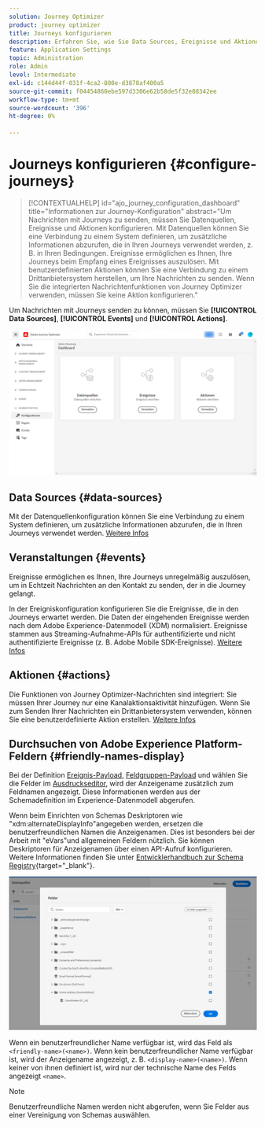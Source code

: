 ```yaml
---
solution: Journey Optimizer
product: journey optimizer
title: Journeys konfigurieren
description: Erfahren Sie, wie Sie Data Sources, Ereignisse und Aktionen konfigurieren.
feature: Application Settings
topic: Administration
role: Admin
level: Intermediate
exl-id: c144d44f-031f-4ca2-800e-d3878af400a5
source-git-commit: f04454860ebe597d3306e62b58de5f32e08342ee
workflow-type: tm+mt
source-wordcount: '396'
ht-degree: 0%

---
```


# Journeys konfigurieren {#configure-journeys}

>[!CONTEXTUALHELP]
>id="ajo_journey_configuration_dashboard"
>title="Informationen zur Journey-Konfiguration"
>abstract="Um Nachrichten mit Journeys zu senden, müssen Sie Datenquellen, Ereignisse und Aktionen konfigurieren. Mit Datenquellen können Sie eine Verbindung zu einem System definieren, um zusätzliche Informationen abzurufen, die in Ihren Journeys verwendet werden, z. B. in Ihren Bedingungen. Ereignisse ermöglichen es Ihnen, Ihre Journeys beim Empfang eines Ereignisses auszulösen. Mit benutzerdefinierten Aktionen können Sie eine Verbindung zu einem Drittanbietersystem herstellen, um Ihre Nachrichten zu senden. Wenn Sie die integrierten Nachrichtenfunktionen von Journey Optimizer verwenden, müssen Sie keine Aktion konfigurieren."

Um Nachrichten mit Journeys senden zu können, müssen Sie **[!UICONTROL Data Sources]**, **[!UICONTROL Events]** und **[!UICONTROL Actions]**.

![](assets/admin-menu.png)

## Data Sources {#data-sources}

Mit der Datenquellenkonfiguration können Sie eine Verbindung zu einem System definieren, um zusätzliche Informationen abzurufen, die in Ihren Journeys verwendet werden. [Weitere Infos](../../using/datasource/about-data-sources.md)

## Veranstaltungen {#events}

Ereignisse ermöglichen es Ihnen, Ihre Journeys unregelmäßig auszulösen, um in Echtzeit Nachrichten an den Kontakt zu senden, der in die Journey gelangt.

In der Ereigniskonfiguration konfigurieren Sie die Ereignisse, die in den Journeys erwartet werden. Die Daten der eingehenden Ereignisse werden nach dem Adobe Experience-Datenmodell (XDM) normalisiert. Ereignisse stammen aus Streaming-Aufnahme-APIs für authentifizierte und nicht authentifizierte Ereignisse (z. B. Adobe Mobile SDK-Ereignisse). [Weitere Infos](../../using/event/about-events.md)

## Aktionen {#actions}

Die Funktionen von Journey Optimizer-Nachrichten sind integriert: Sie müssen Ihrer Journey nur eine Kanalaktionsaktivität hinzufügen. Wenn Sie zum Senden Ihrer Nachrichten ein Drittanbietersystem verwenden, können Sie eine benutzerdefinierte Aktion erstellen. [Weitere Infos](../../using/action/action.md)

## Durchsuchen von Adobe Experience Platform-Feldern {#friendly-names-display}

Bei der Definition [Ereignis-Payload](../event/about-creating.md#define-the-payload-fields), [Feldgruppen-Payload](../datasource/configure-data-sources.md#define-field-groups) und wählen Sie die Felder im [Ausdruckseditor](../building-journeys/expression/expressionadvanced.md), wird der Anzeigename zusätzlich zum Feldnamen angezeigt. Diese Informationen werden aus der Schemadefinition im Experience-Datenmodell abgerufen.

Wenn beim Einrichten von Schemas Deskriptoren wie &quot;xdm:alternateDisplayInfo&quot;angegeben werden, ersetzen die benutzerfreundlichen Namen die Anzeigenamen. Dies ist besonders bei der Arbeit mit &quot;eVars&quot;und allgemeinen Feldern nützlich. Sie können Deskriptoren für Anzeigenamen über einen API-Aufruf konfigurieren. Weitere Informationen finden Sie unter [Entwicklerhandbuch zur Schema Registry](https://experienceleague.adobe.com/docs/experience-platform/xdm/api/getting-started.html){target=&quot;_blank&quot;}.

![](assets/xdm-from-descriptors.png)

Wenn ein benutzerfreundlicher Name verfügbar ist, wird das Feld als `<friendly-name>(<name>)`. Wenn kein benutzerfreundlicher Name verfügbar ist, wird der Anzeigename angezeigt, z. B. `<display-name>(<name>)`. Wenn keiner von ihnen definiert ist, wird nur der technische Name des Felds angezeigt `<name>`.

>[!NOTE]
>
>Benutzerfreundliche Namen werden nicht abgerufen, wenn Sie Felder aus einer Vereinigung von Schemas auswählen.
